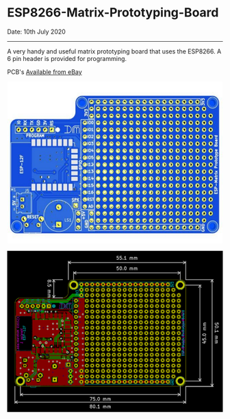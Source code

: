 # ESP8266-Matrix-Prototyping-Board
Date: 10th July 2020

---

A very handy and useful matrix prototyping board that uses the ESP8266. A 6 pin header is provided for programming.

PCB's [Available from eBay](https://www.ebay.co.uk/sch/mlabs2018/m.html?_nkw=&_armrs=1&_ipg=&_from=)

![PCB Layout](https://github.com/Mottramlabs/ESP8266-Matrix-Prototyping-Board/blob/master/Board%20Details/ESP%20MAtrix.jpg?raw=true)



![Dims](https://github.com/Mottramlabs/ESP8266-Matrix-Prototyping-Board/blob/master/Board%20Details/Dims.png?raw=true)